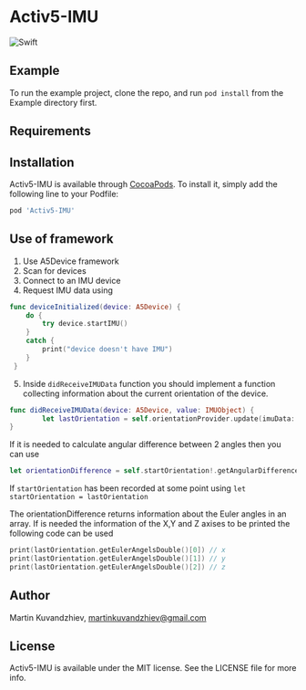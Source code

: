 # Activ5-IMU

![Swift](https://github.com/ActivBody/Activ5-IMU/workflows/Swift/badge.svg)

## Example

To run the example project, clone the repo, and run `pod install` from the Example directory first.

## Requirements

## Installation

Activ5-IMU is available through [CocoaPods](https://cocoapods.org). To install
it, simply add the following line to your Podfile:

```ruby
pod 'Activ5-IMU'
```

## Use of framework
1. Use A5Device framework
2. Scan for devices
3. Connect to an IMU device
4. Request IMU data using
```swift 
func deviceInitialized(device: A5Device) {
    do {
        try device.startIMU()
    }
    catch {
        print("device doesn't have IMU")
    }
 }
 ```
5. Inside `didReceiveIMUData` function you should implement a function collecting information about the current orientation of the device. 
```swift 
func didReceiveIMUData(device: A5Device, value: IMUObject) {
        let lastOrientation = self.orientationProvider.update(imuData: value)
}
```

If it is needed to calculate angular difference between 2 angles then you can use
```swift 
let orientationDifference = self.startOrientation!.getAngularDifferenceInDegrees(with: lastOrientation)
```
If `startOrientation` has been recorded at some point using `let startOrientation = lastOrientation `

The orientationDifference returns information about the Euler angles in an array. If is needed the information of the X,Y and Z axises to be printed the following code can be used
```swift 
print(lastOrientation.getEulerAngelsDouble()[0]) // x
print(lastOrientation.getEulerAngelsDouble()[1]) // y
print(lastOrientation.getEulerAngelsDouble()[2]) // z
```


## Author

Martin Kuvandzhiev, martinkuvandzhiev@gmail.com

## License

Activ5-IMU is available under the MIT license. See the LICENSE file for more info.

